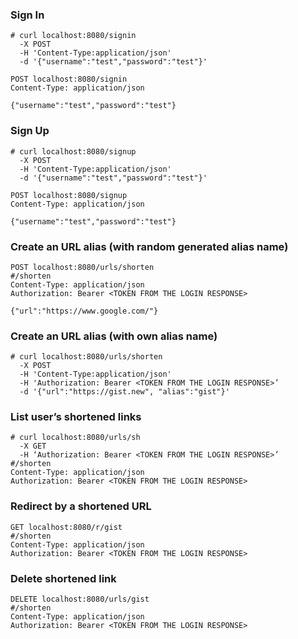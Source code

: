 ### Sign In

    # curl localhost:8080/signin
      -X POST
      -H 'Content-Type:application/json' 
      -d '{"username":"test","password":"test"}'

    POST localhost:8080/signin
    Content-Type: application/json

    {"username":"test","password":"test"}



### Sign Up

    # curl localhost:8080/signup 
      -X POST 
      -H 'Content-Type:application/json' 
      -d '{"username":"test","password":"test"}'

    POST localhost:8080/signup
    Content-Type: application/json

    {"username":"test","password":"test"}



### Create an URL alias (with random generated alias name)

    POST localhost:8080/urls/shorten
    #/shorten
    Content-Type: application/json
    Authorization: Bearer <TOKEN FROM THE LOGIN RESPONSE>

    {"url":"https://www.google.com/"}



### Create an URL alias (with own alias name)

    # curl localhost:8080/urls/shorten 
      -X POST 
      -H 'Content-Type:application/json' 
      -H 'Authorization: Bearer <TOKEN FROM THE LOGIN RESPONSE>’ 
      -d '{"url":"https://gist.new", "alias":"gist"}'



### List user’s shortened links

    # curl localhost:8080/urls/sh 
      -X GET
      -H ‘Authorization: Bearer <TOKEN FROM THE LOGIN RESPONSE>’
    #/shorten
    Content-Type: application/json
    Authorization: Bearer <TOKEN FROM THE LOGIN RESPONSE>



### Redirect by a shortened URL

    GET localhost:8080/r/gist
    #/shorten
    Content-Type: application/json
    Authorization: Bearer <TOKEN FROM THE LOGIN RESPONSE>



### Delete shortened link

    DELETE localhost:8080/urls/gist
    #/shorten
    Content-Type: application/json
    Authorization: Bearer <TOKEN FROM THE LOGIN RESPONSE>


